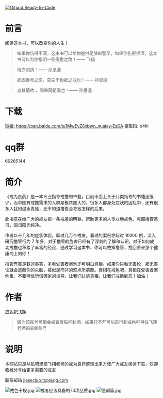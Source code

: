 [![Gitpod Ready-to-Code](https://img.shields.io/badge/Gitpod-Ready--to--Code-blue?logo=gitpod)](https://gitpod.io/#https://github.com/nzmd/jwly) 

# 前言

阅读这本书，可以改变你的人生！

> 如果你伤得不深，这本书可以给你提供足够的警示，如果你伤得很深，这本书可以为你指明一条痊愈之路！—— 飞翔

> 精少则病！—— 孙思邈

> 欲固寿命之原，莫先于色欲之戒也！—— 孙思邈

> 恣其情欲 ，则命同朝露也！—— 孙思邈


# 下载

[链接:](https://pan.baidu.com/s/1MwEyZ8xbwn_nuaisy-EsDA) https://pan.baidu.com/s/1MwEyZ8xbwn_nuaisy-EsDA 提取码: b4hi 

# qq群

 69265144

# 简介

《戒为良药》是一本专业指导戒撸的书籍，目前市面上关于此类指导的书籍还很少，而中国有戒撸需求的人群是极其庞大的，很多人都身处症状的困扰中，还有很多人犹如温水青蛙，还不知道撸管会导致怎样的后果。

此书意在给广大的戒友指一条戒撸的明路，帮助更多的人专业地戒色。克服撸管恶习，回归阳光纯净。

作者以十几年的症状体验，聊过几万个戒友，看过的案例亦超过 10000 例，深入研究撸管行为 7 年多，对于撸管的危害已经有了深刻的了解和认识，对于如何成功戒撸也积累了丰富的经验，通过学习这本书，你可以戒掉撸管，找回原来那个健康向上的你！

撸管有害是铁的事实，多看受害者案例即可明白真相，如果你只看无害论，那无害论就会遮蔽你的头脑，被似是而非的观点所蒙蔽。真相在戒色吧，真相在受害者案例里，不要听信所谓砖家的误导，让我们认清真相，让我们戒撸到底！加油！

# 作者

[戒色吧飞翔](http://tieba.baidu.com/home/main/?un=%E6%AD%A3%E5%B7%B1%E5%8C%96%E4%BA%BA142857&ie=utf-8&id=tb.1.8f790ee0.uV2F0WaLI0UvVaHhM3K-Vw&fr=frs)

> 因为该账号可能会被百度贴吧封闭，如果打不开可以自行到戒色吧寻找飞翔老师的最新账号

# 说明

本网站只是从贴吧里把飞翔老师的戒为良药整理出来方便广大戒友阅读下载，欢迎收藏分享给更多需要的戒友

联系邮箱 jieseclub.top@qq.com

![戒色十规.jpg](https://i.loli.net/2019/09/26/scxeRdDC8zL3rbi.jpg)
![戒者应该具备的70项品质.jpg](https://i.loli.net/2019/09/26/qZTF2a8sQRtPS6p.jpg)
![德训篇.jpg](https://i.loli.net/2019/09/26/AaywqNOiRW5Pd7t.jpg)